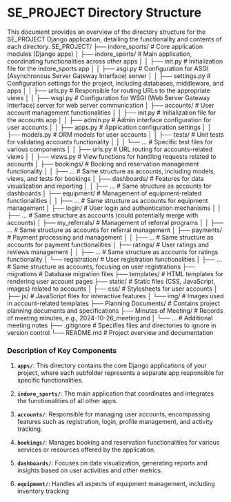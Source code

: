 # SE_PROJECT Directory Structure

This document provides an overview of the directory structure for the SE_PROJECT Django application, detailing the functionality and contents of each directory.
SE_PROJECT/
├── indore_sports/                # Core application modules (Django apps)
│   ├── indore_sports/            # Main application, coordinating functionalities across other apps
│   │   ├── init.py               # Initialization file for the indore_sports app
│   │   ├── asgi.py               # Configuration for ASGI (Asynchronous Server Gateway Interface) server
│   │   ├── settings.py           # Configuration settings for the project, including databases, middleware, and apps
│   │   ├── urls.py               # Responsible for routing URLs to the appropriate views
│   │   ├── wsgi.py               # Configuration for WSGI (Web Server Gateway Interface) server for web server communication
│   ├── accounts/                 # User account management functionalities
│   │   ├── init.py               # Initialization file for the accounts app
│   │   ├── admin.py              # Admin interface configuration for user accounts
│   │   ├── apps.py               # Application configuration settings
│   │   ├── models.py             # ORM models for user accounts
│   │   ├── tests/                # Unit tests for validating accounts functionality
│   │   │   └── ...               # Specific test files for various components
│   │   ├── urls.py               # URL routing for accounts-related views
│   │   ├── views.py              # View functions for handling requests related to accounts
│   ├── bookings/                 # Booking and reservation management functionality
│   │   ├── ...                   # Same structure as accounts, including models, views, and tests for bookings
│   ├── dashboards/               # Features for data visualization and reporting
│   │   ├── ...                   # Same structure as accounts for dashboards
│   ├── equipment/                # Management of equipment-related functionalities
│   │   ├── ...                   # Same structure as accounts for equipment management
│   ├── login/                    # User login and authentication mechanisms
│   │   ├── ...                   # Same structure as accounts (could potentially merge with accounts)
│   ├── my_referrals/             # Management of referral programs
│   │   ├── ...                   # Same structure as accounts for referral management
│   ├── payments/                 # Payment processing and management
│   │   ├── ...                   # Same structure as accounts for payment functionalities
│   ├── ratings/                  # User ratings and reviews management
│   │   ├── ...                   # Same structure as accounts for ratings functionality
│   └── registration/             # User registration functionalities
│       ├── ...                   # Same structure as accounts, focusing on user registrations
├── migrations                    # Database migration files
├── templates/                    # HTML templates for rendering user account pages
├── static/                       # Static files (CSS, JavaScript, images) related to accounts
│   ├── css/                      # Stylesheets for user accounts
│   ├── js/                       # JavaScript files for interactive features
│   └── img/                      # Images used in account-related templates
├── Planning Documents/           # Contains project planning documents and specifications
├── Minutes of Meeting/           # Records of meeting minutes, e.g., 2024-10-26_meeting.md
│   └── ...                       # Additional meeting notes
├── .gitignore                    # Specifies files and directories to ignore in version control
└── README.md                     # Project overview and documentation



### Description of Key Components

1. **`apps/`**: This directory contains the core Django applications of your project, where each subfolder represents a separate app responsible for specific functionalities.

2. **`indore_sports/`**: The main application that coordinates and integrates the functionalities of all other apps.

3. **`accounts/`**: Responsible for managing user accounts, encompassing features such as registration, login, profile management, and activity tracking.

4. **`bookings/`**: Manages booking and reservation functionalities for various services or resources offered by the application.

5. **`dashboards/`**: Focuses on data visualization, generating reports and insights based on user activities and other metrics.

6. **`equipment/`**: Handles all aspects of equipment management, including inventory tracking



